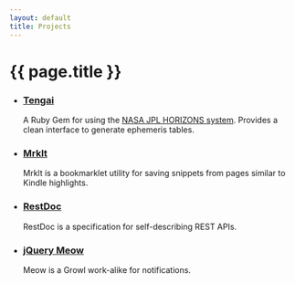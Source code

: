 ```yaml
---
layout: default
title: Projects
---
```

{{ page.title }}
====

* ### [Tengai](https://github.com/zacstewart/tengai)
  A Ruby Gem for using the [NASA JPL HORIZONS system](http://ssd.jpl.nasa.gov/?horizons).
  Provides a clean interface to generate ephemeris tables.

* ### [Mrklt](http://mrklt.herokuapp.com)
  Mrklt is a bookmarklet utility for saving snippets from pages similar to
  Kindle highlights.

* ### [RestDoc](https://github.com/RestDoc)
  RestDoc is a specification for self-describing REST APIs.

* ### [jQuery Meow](/projects/meow.html)
  Meow is a Growl work-alike for notifications.
